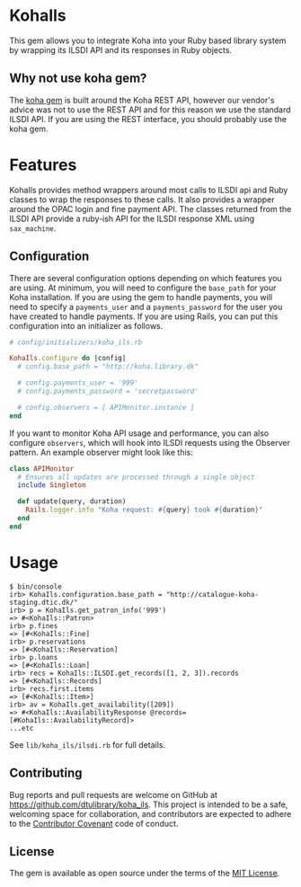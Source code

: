 # KohaIls

This gem allows you to integrate Koha into your Ruby based library system by wrapping its ILSDI API and its responses in Ruby objects.

## Why not use koha gem?

The [koha gem](https://rubygems.org/gems/koha) is built around the Koha REST API, however our vendor's advice was not to use the REST API and for this reason we use the standard ILSDI API. If you are using the REST interface, you should probably use the koha gem.

# Features

KohaIls provides method wrappers around most calls to ILSDI api and Ruby classes to wrap the responses to these calls. It also provides a wrapper around the OPAC login and fine payment API. The classes returned from the ILSDI API provide a ruby-ish API for the ILSDI response XML using `sax_machine`.

## Configuration

There are several configuration options depending on which features you are using. At minimum, you will need to configure the `base_path` for your Koha installation. If you are using the gem to handle payments, you will need to specify a `payments_user` and a `payments_password` for the user you have created to handle payments. If you are using Rails, you can put this configuration into an initializer as follows.

```ruby
# config/initializers/koha_ils.rb

KohaIls.configure do |config|
  # config.base_path = "http://koha.library.dk"

  # config.payments_user = '999'
  # config.payments_password = 'secretpassword'

  # config.observers = [ APIMonitor.instance ]
end

```

If you want to monitor Koha API usage and performance, you can also configure `observers`, which will hook into ILSDI requests using the Observer pattern. An example observer might look like this:

```ruby
class APIMonitor
  # Ensures all updates are processed through a single object
  include Singleton

  def update(query, duration)
    Rails.logger.info "Koha request: #{query} took #{duration}"
  end
end
```

# Usage

```
$ bin/console
irb> KohaIls.configuration.base_path = "http://catalogue-koha-staging.dtic.dk/"
irb> p = KohaIls.get_patron_info('999')
=> #<KohaIls::Patron>
irb> p.fines
=> [#<KohaIls::Fine]
irb> p.reservations
=> [#<KohaIls::Reservation]
irb> p.loans
=> [#<KohaIls::Loan]
irb> recs = KohaIls::ILSDI.get_records([1, 2, 3]).records
=> [#<KohaIls::Records]
irb> recs.first.items
=> [#<KohaIls::Item>]
irb> av = KohaIls.get_availability([209])
=> #<KohaIls::AvailabilityResponse @records=[#KohaIls::AvailabilityRecord]>
...etc
```
See `lib/koha_ils/ilsdi.rb` for full details.

## Contributing

Bug reports and pull requests are welcome on GitHub at https://github.com/dtulibrary/koha_ils. This project is intended to be a safe, welcoming space for collaboration, and contributors are expected to adhere to the [Contributor Covenant](http://contributor-covenant.org) code of conduct.


## License

The gem is available as open source under the terms of the [MIT License](http://opensource.org/licenses/MIT).

